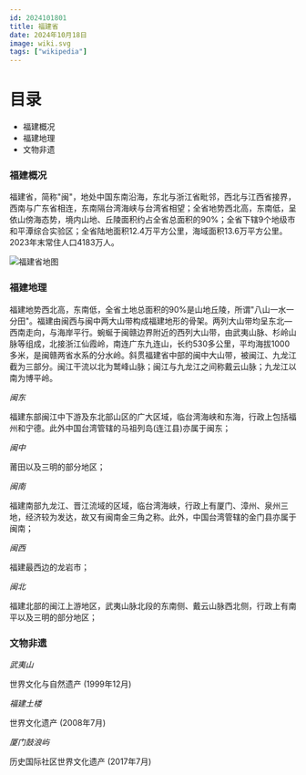 ```yaml
---
id: 2024101801
title: 福建省
date: 2024年10月18日
image: wiki.svg
tags: ["wikipedia"]
---
```



# 目录

 - 福建概况
 - 福建地理
 - 文物非遗


### 福建概况

福建省，简称"闽"，地处中国东南沿海，东北与浙江省毗邻，西北与江西省接界，西南与广东省相连，东南隔台湾海峡与台湾省相望；全省地势西北高，东南低，呈依山傍海态势，境内山地、丘陵面积约占全省总面积的90%；全省下辖9个地级市和平潭综合实验区；全省陆地面积12.4万平方公里，海域面积13.6万平方公里。2023年末常住人口4183万人。

![福建省地图](https://loongzxl.com/blogs/20241018福建省地图.jpg)


### 福建地理

福建地势西北高，东南低，全省土地总面积的90%是山地丘陵，所谓"八山一水一分田"。福建由闽西与闽中两大山带构成福建地形的骨架。两列大山带均呈东北—西南走向，与海岸平行。蜿蜒于闽赣边界附近的西列大山带，由武夷山脉、杉岭山脉等组成，北接浙江仙霞岭，南连广东九连山，长约530多公里，平均海拔1000多米，是闽赣两省水系的分水岭。斜贯福建省中部的闽中大山带，被闽江、九龙江截为三部分。闽江干流以北为鹫峰山脉；闽江与九龙江之间称戴云山脉；九龙江以南为博平岭。

*闽东*

福建东部闽江中下游及东北部山区的广大区域，临台湾海峡和东海，行政上包括福州和宁德。此外中国台湾管辖的马祖列岛(连江县)亦属于闽东；

*闽中*

莆田以及三明的部分地区；

*闽南*

福建南部九龙江、晋江流域的区域，临台湾海峡，行政上有厦门、漳州、泉州三地，经济较为发达，故又有闽南金三角之称。此外，中国台湾管辖的金门县亦属于闽南；

*闽西*

福建最西边的龙岩市；

*闽北*

福建北部的闽江上游地区，武夷山脉北段的东南侧、戴云山脉西北侧，行政上有南平以及三明的部分地区；


### 文物非遗

*武夷山*

 世界文化与自然遗产 (1999年12月)
 
*福建土楼*

世界文化遗产 (2008年7月)

*厦门鼓浪屿*

历史国际社区世界文化遗产 (2017年7月)




